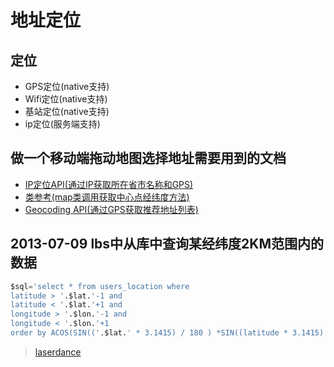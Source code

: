 # 地址定位

## 定位

* GPS定位(native支持)
* Wifi定位(native支持)
* 基站定位(native支持)
* ip定位(服务端支持)

## 做一个移动端拖动地图选择地址需要用到的文档

* [IP定位API(通过IP获取所在省市名称和GPS)](http://lbsyun.baidu.com/index.php?title=webapi/ip-api)
* [类参考(map类调用获取中心点经纬度方法)](http://developer.baidu.com/map/reference/index.php)
* [Geocoding API(通过GPS获取推荐地址列表)](http://lbsyun.baidu.com/index.php?title=webapi/guide/webservice-geocoding)

## 2013-07-09 lbs中从库中查询某经纬度2KM范围内的数据

```sql
$sql='select * from users_location where
latitude > '.$lat.'-1 and
latitude < '.$lat.'+1 and
longitude > '.$lon.'-1 and
longitude < '.$lon.'+1
order by ACOS(SIN(('.$lat.' * 3.1415) / 180 ) *SIN((latitude * 3.1415) / 180 ) +COS(('.$lat.' * 3.1415) / 180 ) * COS((latitude * 3.1415) / 180 ) *COS(('.$lon.'* 3.1415) / 180 - (longitude * 3.1415) / 180 ) ) * 6380 asc limit 10';
```

> [laserdance](http://m.oschina.net/blog/40854)
